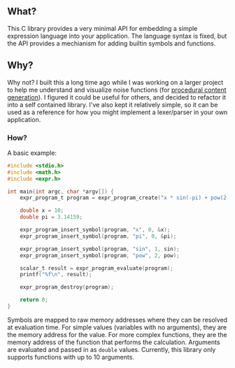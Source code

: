 ## What?

This C library provides a very minimal API for embedding a simple expression language into your application. The language syntax is fixed, but the API provides a mechianism for adding builtin symbols and functions.

## Why?

Why not? I built this a long time ago while I was working on a larger project to help me understand and visualize noise functions (for [procedural content generation](https://en.wikipedia.org/wiki/Procedural_generation)). I figured it could be useful for others, and decided to refactor it into a self contained library. I've also kept it relatively simple, so it can be used as a reference for how you might implement a lexer/parser in your own application.

### How?
A basic example:
```C
#include <stdio.h>
#include <math.h>
#include <expr.h>

int main(int argc, char *argv[]) {
    expr_program_t program = expr_program_create("x * sin(-pi) + pow(2, 3)");

    double x = 10;
    double pi = 3.14159;

    expr_program_insert_symbol(program, "x", 0, &x);
    expr_program_insert_symbol(program, "pi", 0, &pi);

    expr_program_insert_symbol(program, "sin", 1, sin);
    expr_program_insert_symbol(program, "pow", 2, pow);

    scalar_t result = expr_program_evaluate(program);
    printf("%f\n", result);

    expr_program_destroy(program);

    return 0;
}
```
Symbols are mapped to raw memory addresses where they can be resolved at evaluation time. For simple values (variables with no arguments), they are the memory address for the value. For more complex functions, they are the memory address of the function that performs the calculation. Arguments are evaluated and passed in as `double` values. Currently, this library only supports functions with up to 10 arguments.